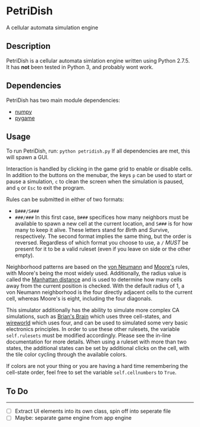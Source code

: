 PetriDish
=========

A cellular automata simulation engine

## Description

PetriDish is a cellular automata simlation engine written using Python 2.7.5.
It has **not** been tested in Python 3, and probably wont work.

## Dependencies

PetriDish has two main module dependencies:

* [numpy](http://www.numpy.org/)
* [pygame](http://www.pygame.org/)

## Usage

To run PetriDish, run:
`python petridish.py`
If all dependencies are met, this will spawn a GUI.

Interaction is handled by clicking in the game grid to enable or disable cells.
In addition to the buttons on the menubar, the keys `p` can be used to start or pause a simulation, `c` to clean the screen when the simulation is paused, and `q` or `Esc` to exit the program.

Rules can be submitted in either of two formats:
* `B###/S###`
* `###/###`
In this first case, `B###` specifices how many neighbors must be available to spawn a new cell at the current location, and `S###` is for how many to keep it alive.
These letters stand for *B*irth and *S*urvive, respectively.
The second format implies the same thing, but the order is reversed.
Regardless of which format you choose to use, a `/` _MUST_ be present for it to be a valid ruleset (even if you leave on side or the other empty).

Neighborhood patterns are based on the [von Neumann](http://en.wikipedia.org/wiki/Von_Neumann_neighborhood) and [Moore's](http://en.wikipedia.org/wiki/Moore_neighborhood) rules, with Moore's being the most widely used.
Additionally, the radius value is called the [Manhattan distance](http://en.wikipedia.org/wiki/Manhattan_distance) and is used to determine how many cells away from the current position is checked.
With the default radius of 1, a von Neumann neighborhood is the four directly adjacent cells to the current cell, whereas Moore's is eight, including the four diagonals.

This simulator additionally has the ability to simulate more complex CA simulations, such as [Brian's Brain](http://en.wikipedia.org/wiki/Brian%27s_Brain) which uses three cell-states, and [wireworld](http://en.wikipedia.org/wiki/Wireworld) which uses four, and can be used to simulated some very basic electronics principles.
In order to use these other rulesets, the variable `self.rulesets` must be modified accordingly.
Please see the in-line documentation for more details.
When using a ruleset with more than two states, the additional states can be set by additional clicks on the cell, with the tile color cycling through the available colors.

If colors are not your thing or you are having a hard time remembering the cell-state order, feel free to set the variable `self.cellnumbers` to `True`.

## To Do ##
-----------
- [ ] Extract UI elements into its own class, spin off into seperate file
- [ ] Maybe: separate game engine from app engine
